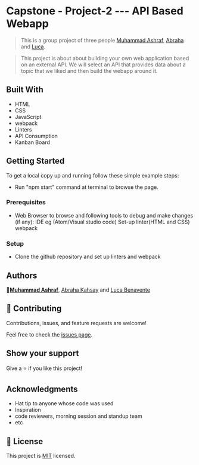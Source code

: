 # Capstone - Project-2 --- API Based Webapp

> This is a group project of three people <a href="https://github.com/for-ashraf">Muhammad Ashraf</a>, <a href="https://github.com/AbrahaKahsay">Abraha</a> and <a href="https://github.com/lucabenaventew">Luca</a>.

> This project is about about building your own web application based on an external API. We will select an API that provides data about a topic that we liked and then build the webapp around it.

## Built With

- HTML
- CSS
- JavaScript
- webpack
- Linters
- API Consumption
- Kanban Board

## Getting Started

To get a local copy up and running follow these simple example steps:

- Run "npm start" command at terminal to browse the page.

### Prerequisites

- Web Browser to browse and following tools to debug and make changes (if any):
  IDE eg (Atom/Visual studio code)
  Set-up linter(HTML and CSS)
  webpack

### Setup

- Clone the github repository and set up linters and webpack

## Authors

👤<a href="https://github.com/for-ashraf">**Muhammad Ashraf**</a>, <a href="https://github.com/AbrahaKahsay">Abraha Kahsay</a> and <a href="https://github.com/lucabenaventew">Luca Benavente</a>


## 🤝 Contributing

Contributions, issues, and feature requests are welcome!

Feel free to check the <a href="https://github.com/for-ashraf/Capstone-Project-2---API-based-webapp/issues">issues page</a>.

## Show your support

Give a ⭐️ if you like this project!

## Acknowledgments

- Hat tip to anyone whose code was used
- Inspiration
- code reviewers, morning session and standup team
- etc

## 📝 License

This project is [MIT](./MIT.md) licensed.
